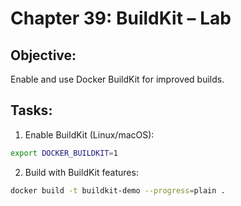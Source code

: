# Chapter 39: BuildKit – Lab

## Objective:
Enable and use Docker BuildKit for improved builds.

## Tasks:
1. Enable BuildKit (Linux/macOS):
```bash
export DOCKER_BUILDKIT=1
```

2. Build with BuildKit features:
```bash
docker build -t buildkit-demo --progress=plain .
```
